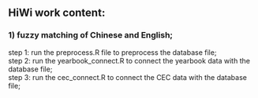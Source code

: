 ## HiWi work content:

### 1) fuzzy matching of Chinese and English;
step 1: run the preprocess.R file to preprocess the database file;  
step 2: run the yearbook_connect.R to connect the yearbook data with the database file;  
step 3: run the cec_connect.R to connect the CEC data with the database file; 
